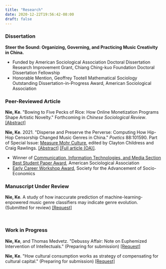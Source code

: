 ```yaml
---
title: "Research"
date: 2020-12-22T19:56:42-08:00
draft: false
---
```

### Dissertation
**Steer the Sound: Organizing, Governing, and Practicing Music Creativity in China.**  
* Funded by American Sociological Association Doctoral Dissertation Research Improvement Grant, Chiang Ching-kuo Foundation Doctoral Dissertation Fellowship
* Honorable Mention, Geoffrey Tootell Mathematical Sociology Outstanding Dissertation-in-Progress Award, American Sociological Association


### Peer-Reviewed Article
__Nie, Ke__.  "Bowing to Five Pecks of Rice: How Online Monetization Programs Shape Artistic Novelty." Forthcoming in *Chinese Sociological Review*. [[Abstract]](/posts/monetization_novelty/)

__Nie, Ke__. 2021. "Disperse and Preserve the Perverse: Computing How Hip-Hop Censorship Changed Music Genres in China." *Poetics* 88:101590. Part of Special Issue: [Measure Mohr Culture](https://www.sciencedirect.com/journal/poetics/vol/88/suppl/C), edited by Clayton Childress and Craig Rawlings. [[Abstract]](/posts/hiphop_censorship_computational/) [[Full article (OA)]](https://www.sciencedirect.com/science/article/pii/S0304422X21000802?dgcid=rss_sd_all#sec0012). 
* Winner of [Communication, Information Technologies, and Media Section Best Student Paper Award]((https://citams.org/citasa-awards/)), American Sociological Association
* [Early Career Workshop Award](https://sase.org/workshop/2021-workshop/#participants), Society for the Advancement of Socio-Economics


### Manuscript Under Review

__Nie, Ke__. A study of how inaccurate prediction of machine-learning-enpowered music genre classifiers may indicate genre evolution. (Submitted for review) [[Request]](mailto:knie@ucsd.edu)

<br/>

### Work in Progress

__Nie, Ke__, and Thomas Medvetz. "Debussy Affair: Note on Euphemized Intervention of Intellectuals." (Preparing for submission) [[Request]](mailto:knie@ucsd.edu)

__Nie, Ke__. "How cultural consumption works as strategy of compensating for cultural capital." (Preparing for submission) [[Request]](mailto:knie@ucsd.edu)

